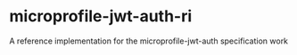 # microprofile-jwt-auth-ri
A reference implementation for the microprofile-jwt-auth specification work
